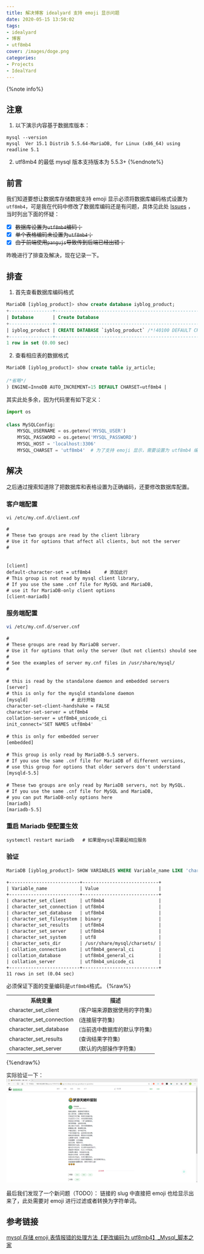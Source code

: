 ```yaml
---
title: 解决博客 idealyard 支持 emoji 显示问题
date: 2020-05-15 13:50:02
tags: 
- idealyard
- 博客
- utf8mb4
cover: /images/doge.png
categories:
- Projects
- IdealYard
---
```

{%note info%}

## 注意
1. 以下演示内容基于数据库版本：
```shell
mysql --version
mysql  Ver 15.1 Distrib 5.5.64-MariaDB, for Linux (x86_64) using readline 5.1
```
2. utf8mb4 的最低 mysql 版本支持版本为 5.5.3+
{%endnote%}

## 前言
我们知道要想让数据库存储数据支持 emoji 显示必须将数据库编码格式设置为`utf8mb4`，可是我在代码中修改了数据库编码还是有问题，具体见此处 [Issues](https://github.com/imoyao/idealyard/issues/6) ，当时列出下面的怀疑：
- [x] ~~数据库设置为`utf8mb4`编码；~~
- [x] ~~单个表格编码未设置为`utf8mb4`；~~
- [x] ~~由于前端使用`pangujs`导致传到后端已经出错；~~

昨晚进行了排查及解决，现在记录一下。

## 排查
1. 首先查看数据库编码格式
```sql
MariaDB [iyblog_product]> show create database iyblog_product;
+----------------+----------------------------------------------------------------------------+
| Database       | Create Database                                                            |
+----------------+----------------------------------------------------------------------------+
| iyblog_product | CREATE DATABASE `iyblog_product` /*!40100 DEFAULT CHARACTER SET utf8mb4 */ |
+----------------+----------------------------------------------------------------------------+
1 row in set (0.00 sec)
```
2. 查看相应表的数据格式
```sql
MariaDB [iyblog_product]> show create table iy_article;

/*省略*/
) ENGINE=InnoDB AUTO_INCREMENT=15 DEFAULT CHARSET=utf8mb4 |

```
其实此处多余，因为代码里有如下定义：
```python
import os

class MySQLConfig:
    MYSQL_USERNAME = os.getenv('MYSQL_USER')
    MYSQL_PASSWORD = os.getenv('MYSQL_PASSWORD')
    MYSQL_HOST = 'localhost:3306'
    MYSQL_CHARSET = 'utf8mb4'  # 为了支持 emoji 显示，需要设置为 utf8mb4 编码
```

## 解决
之后通过搜索知道除了把数据库和表格设置为正确编码，还要修改数据库配置。

### 客户端配置
```shell
vi /etc/my.cnf.d/client.cnf 
```
```plain
#
# These two groups are read by the client library
# Use it for options that affect all clients, but not the server
#


[client]
default-character-set = utf8mb4     # 添加此行
# This group is not read by mysql client library,
# If you use the same .cnf file for MySQL and MariaDB,
# use it for MariaDB-only client options
[client-mariadb]
```

### 服务端配置
```bash
vi /etc/my.cnf.d/server.cnf
```
```plain
#
# These groups are read by MariaDB server.
# Use it for options that only the server (but not clients) should see
#
# See the examples of server my.cnf files in /usr/share/mysql/
#

# this is read by the standalone daemon and embedded servers
[server]
# this is only for the mysqld standalone daemon
[mysqld]                # 此行开始
character-set-client-handshake = FALSE
character-set-server = utf8mb4  
collation-server = utf8mb4_unicode_ci
init_connect='SET NAMES utf8mb4'

# this is only for embedded server
[embedded]

# This group is only read by MariaDB-5.5 servers.
# If you use the same .cnf file for MariaDB of different versions,
# use this group for options that older servers don't understand
[mysqld-5.5]

# These two groups are only read by MariaDB servers, not by MySQL.
# If you use the same .cnf file for MySQL and MariaDB,
# you can put MariaDB-only options here
[mariadb]
[mariadb-5.5]

```

### 重启 Mariadb 使配置生效
```plain
systemctl restart mariadb   # 如果是mysql需要起相应服务
```

### 验证
```sql
MariaDB [iyblog_product]> SHOW VARIABLES WHERE Variable_name LIKE 'character_set_%' OR Variable_name LIKE 'collation%';
```
```plain
+--------------------------+----------------------------+
| Variable_name            | Value                      |
+--------------------------+----------------------------+
| character_set_client     | utf8mb4                    |
| character_set_connection | utf8mb4                    |
| character_set_database   | utf8mb4                    |
| character_set_filesystem | binary                     |
| character_set_results    | utf8mb4                    |
| character_set_server     | utf8mb4                    |
| character_set_system     | utf8                       |
| character_sets_dir       | /usr/share/mysql/charsets/ |
| collation_connection     | utf8mb4_general_ci         |
| collation_database       | utf8mb4_general_ci         |
| collation_server         | utf8mb4_unicode_ci         |
+--------------------------+----------------------------+
11 rows in set (0.04 sec)

```
必须保证下面的变量编码是`utf8mb4`格式。
{%raw%}
<table>
  <tbody>
    <tr>
      <th>系统变量</th>
      <th>描述</th>
    </tr>
    <tr>
      <td>character_set_client</td>
      <td>(客户端来源数据使用的字符集)</td>
    </tr>
    <tr>
      <td>character_set_connection</td>
      <td>(连接层字符集)</td>
    </tr>
    <tr>
      <td>character_set_database</td>
      <td>(当前选中数据库的默认字符集)</td>
    </tr>
    <tr>
      <td>character_set_results</td>
      <td>(查询结果字符集)</td>
    </tr>
    <tr>
      <td>character_set_server</td>
      <td>(默认的内部操作字符集)</td>
    </tr>
  </tbody>
</table>
{%endraw%}

实际验证一下：
![emoji](/images/idealyard-emoji.png)

最后我们发现了一个新问题（TODO）：
链接的 slug 中直接把 emoji 也给显示出来了，此处需要对 emoji 进行过滤或者转换为字符单词。

## 参考链接
[mysql 存储 emoji 表情报错的处理方法【更改编码为 utf8mb4】_Mysql_脚本之家](https://www.jb51.net/article/144079.htm)